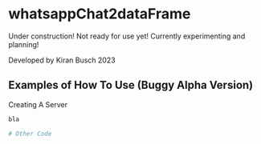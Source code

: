 # whatsappChat2dataFrame


Under construction! Not ready for use yet! Currently experimenting and planning!

Developed by Kiran Busch 2023

## Examples of How To Use (Buggy Alpha Version)

Creating A Server

```python
bla

# Other Code

```